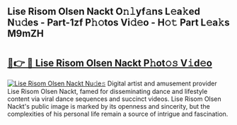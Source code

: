 ## Lise Risom Olsen Nackt O𝚗𝚕yf𝚊ns L𝚎a𝚔ed N𝚞𝚍es - Part-1zf P𝚑𝚘tos Vi𝚍𝚎o - H𝚘𝚝 Part L𝚎a𝚔s M9mZH

# <h2><a href="http://kf7nt7v.oniu.top/?m=Lise+Risom+Olsen+Nackt">🔗👉 🔴 Lise Risom Olsen Nackt P𝚑ot𝚘𝚜 V𝚒d𝚎o</a></h2>

[![Lise Risom Olsen Nackt Nu𝚍e𝚜](https://i.imgur.com/0qMVB7G.gif)](http://kf7nt7v.oniu.top/?m=Lise+Risom+Olsen+Nackt)
Digital artist and amusement provider Lise Risom Olsen Nackt, famed for disseminating dance and lifestyle content via viral dance sequences and succinct videos. Lise Risom Olsen Nackt's public image is marked by its openness and sincerity, but the complexities of his personal life remain a source of intrigue and fascination.  
